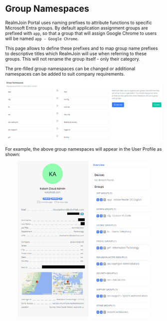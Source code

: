 # Group Namespaces

RealmJoin Portal uses naming prefixes to attribute functions to specific Microsoft Entra groups. By default application assignment groups are prefixed with `app`, so that a group that will assign Google Chrome to users will be named `app - Google Chrome`.&#x20;

This page allows to define these prefixes and to map group name prefixes to descriptive titles which RealmJoin will use when referring to these groups. This will not rename the group itself - only their category.

The pre-filled group namespaces can be changed or additional namespaces can be added to suit company requirements.

![Group Prefix Mapping](<../.gitbook/assets/image (175).png>)

For example, the above group namespaces will appear in the User Profile as shown:

<figure><img src="../.gitbook/assets/image (316).png" alt=""><figcaption></figcaption></figure>

